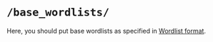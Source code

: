 # `/base_wordlists/`

Here, you should put base wordlists as specified in [Wordlist format](../../README.md#wordlist-format).
